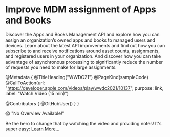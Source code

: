 # Improve MDM assignment of Apps and Books

Discover the Apps and Books Management API and explore how you can assign an organization’s owned apps and books to managed users and devices. Learn about the latest API improvements and find out how you can subscribe to and receive notifications around asset counts, assignments, and registered users in your organization. And discover how you can take advantage of asynchronous processing to significantly reduce the number of requests you need to make for large assignments.

@Metadata {
   @TitleHeading("WWDC21")
   @PageKind(sampleCode)
   @CallToAction(url: "https://developer.apple.com/videos/play/wwdc2021/10137", purpose: link, label: "Watch Video (15 min)")

   @Contributors {
      @GitHubUser(<replace this with your GitHub handle>)
   }
}

😱 "No Overview Available!"

Be the hero to change that by watching the video and providing notes! It's super easy:
 [Learn More…](https://wwdcnotes.com/documentation/wwdcnotes/contributing)
